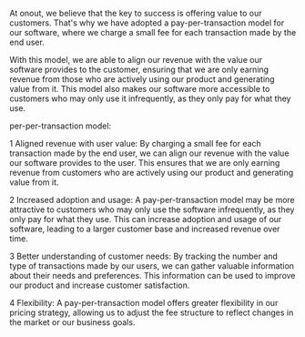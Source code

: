 At onout, we believe that the key to success is offering value to our customers. That's why we have adopted a pay-per-transaction model for our software, where we charge a small fee for each transaction made by the end user.

With this model, we are able to align our revenue with the value our software provides to the customer, ensuring that we are only earning revenue from those who are actively using our product and generating value from it. This model also makes our software more accessible to customers who may only use it infrequently, as they only pay for what they use.

per-per-transaction model:

1 Aligned revenue with user value: By charging a small fee for each transaction made by the end user, we can align our revenue with the value our software provides to the user. This ensures that we are only earning revenue from customers who are actively using our product and generating value from it.

2 Increased adoption and usage: A pay-per-transaction model may be more attractive to customers who may only use the software infrequently, as they only pay for what they use. This can increase adoption and usage of our software, leading to a larger customer base and increased revenue over time.

3 Better understanding of customer needs: By tracking the number and type of transactions made by our users, we can gather valuable information about their needs and preferences. This information can be used to improve our product and increase customer satisfaction.

4 Flexibility: A pay-per-transaction model offers greater flexibility in our pricing strategy, allowing us to adjust the fee structure to reflect changes in the market or our business goals.

